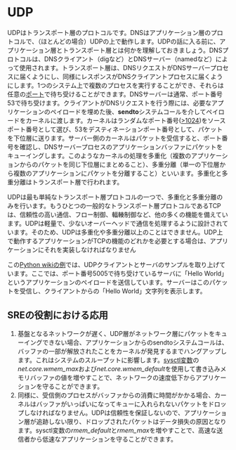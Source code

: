 # UDP

UDPはトランスポート層のプロトコルです。DNSはアプリケーション層のプロトコルで、（ほとんどの場合）UDPの上で動作します。UDPの話に入る前に、アプリケーション層とトランスポート層とは何かを理解しておきましょう。DNSプロトコルは、DNSクライアント（digなど）とDNSサーバー（namedなど）によって使用されます。トランスポート層は、DNSリクエストがDNSサーバープロセスに届くようにし、同様にレスポンスがDNSクライアントプロセスに届くようにします。1つのシステム上で複数のプロセスを実行することができ、それらは任意の[ポート](https://ja.wikipedia.org/wiki/%E3%83%9D%E3%83%BC%E3%83%88_(%E3%82%B3%E3%83%B3%E3%83%94%E3%83%A5%E3%83%BC%E3%82%BF%E3%83%8D%E3%83%83%E3%83%88%E3%83%AF%E3%83%BC%E3%82%AF))で待ち受けることができます。DNSサーバーは通常、ポート番号53で待ち受けます。クライアントがDNSリクエストを行う際には、必要なアプリケーションのペイロードを埋めた後、**sendto**システムコールを介してペイロードをカーネルに渡します。カーネルはランダムなポート番号([>1024](https://www.cyberciti.biz/tips/linux-increase-outgoing-network-sockets-range.html))をソースポート番号として選び、53をデスティネーションポート番号として、パケットを下位層に送ります。サーバー側のカーネルはパケットを受信すると、ポート番号を確認し、DNSサーバープロセスのアプリケーションバッファにパケットをキューイングします。このようなカーネルの処理を多重化（複数のアプリケーションからのパケットを同じ下位層にまとめること）、多重分離（単一の下位層から複数のアプリケーションにパケットを分離すること）といいます。多重化と多重分離はトランスポート層で行われます。

UDPは最も単純なトランスポート層プロトコルの一つで、多重化と多重分離のみを行います。もうひとつの一般的なトランスポート層プロトコルであるTCPは、信頼性の高い通信、フロー制御、輻輳制御など、他の多くの機能を備えています。UDPは軽量で、少ないオーバーヘッドで通信を処理するように設計されています。そのため、UDPは多重化や多重分離以上のことはできません。UDP上で動作するアプリケーションがTCPの機能のどれかを必要とする場合は、アプリケーションにそれを実装しなければなりません

この[Python wikiの例](https://wiki.python.org/moin/UdpCommunication)では、UDPクライアントとサーバのサンプルを取り上げています。ここでは、ポート番号5005で待ち受けているサーバに「Hello World」というアプリケーションのペイロードを送信しています。サーバーはこのパケットを受信し、クライアントからの「Hello World」文字列を表示します。

## SREの役割における応用

1. 基盤となるネットワークが遅く、UDP層がネットワーク層にパケットをキューイングできない場合、アプリケーションからのsendtoシステムコールは、バッファの一部が解放されたことをカーネルが発見するまでハングアップします。これはシステムのスループットに影響します。[sysctl変数](https://access.redhat.com/documentation/en-us/red_hat_enterprise_linux/5/html/tuning_and_optimizing_red_hat_enterprise_linux_for_oracle_9i_and_10g_databases/sect-oracle_9i_and_10g_tuning_guide-adjusting_network_settings-changing_network_kernel_settings)の*net.core.wmem_max*および*net.core.wmem_default*を使用して書き込みメモリバッファの値を増やすことで、ネットワークの速度低下からアプリケーションを守ることができます。
2. 同様に、受信側のプロセスがバッファからの消費に時間がかかる場合、カーネルはバッファがいっぱいになってキューに入れられないパケットをドロップしなければなりません。UDPは信頼性を保証しないので、アプリケーション層が追跡しない限り、ドロップされたパケットはデータ損失の原因となります。sysctl変数の*rmem_default*と*rmem_max*を増やすことで、高速な送信者から低速なアプリケーションを守ることができます。
